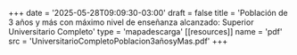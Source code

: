 +++
date = '2025-05-28T09:09:30-03:00'
draft = false
title = 'Población de 3 años y más con máximo nivel de enseñanza alcanzado: Superior Universitario Completo'
type = 'mapadescarga'
[[resources]]
    name = 'pdf'
    src = 'UniversitarioCompletoPoblacion3añosyMas.pdf'
+++
